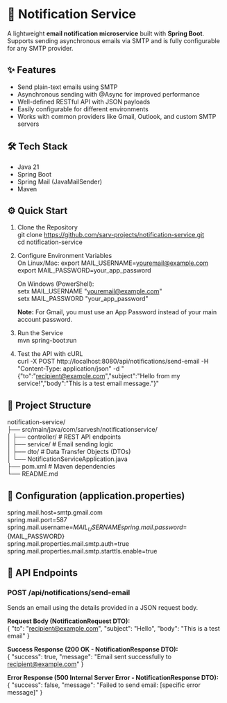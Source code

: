 # 📧 Notification Service 

A lightweight **email notification microservice** built with **Spring Boot**. Supports sending asynchronous emails via SMTP and is fully configurable for any SMTP provider.

## ✨ Features
- Send plain-text emails using SMTP
- Asynchronous sending with @Async for improved performance
- Well-defined RESTful API with JSON payloads
- Easily configurable for different environments
- Works with common providers like Gmail, Outlook, and custom SMTP servers

## 🛠 Tech Stack
- Java 21
- Spring Boot
- Spring Mail (JavaMailSender)
- Maven

## ⚙️ Quick Start
1. Clone the Repository  
   git clone https://github.com/sarv-projects/notification-service.git  
   cd notification-service

2. Configure Environment Variables  
   On Linux/Mac:
   export MAIL_USERNAME=youremail@example.com  
   export MAIL_PASSWORD=your_app_password  

   On Windows (PowerShell):  
   setx MAIL_USERNAME "youremail@example.com"  
   setx MAIL_PASSWORD "your_app_password"

   **Note:** For Gmail, you must use an App Password instead of your main account password.

3. Run the Service  
   mvn spring-boot:run

4. Test the API with cURL  
   curl -X POST http://localhost:8080/api/notifications/send-email -H "Content-Type: application/json" -d "{\"to\":\"recipient@example.com\",\"subject\":\"Hello from my service!\",\"body\":\"This is a test email message.\"}"

## 📂 Project Structure
notification-service/  
 ├── src/main/java/com/sarvesh/notificationservice/  
 │   ├── controller/        # REST API endpoints  
 │   ├── service/           # Email sending logic  
 │   ├── dto/               # Data Transfer Objects (DTOs)  
 │   └── NotificationServiceApplication.java  
 ├── pom.xml                # Maven dependencies  
 └── README.md

## 🔧 Configuration (application.properties)
spring.mail.host=smtp.gmail.com  
spring.mail.port=587  
spring.mail.username=${MAIL_USERNAME}  
spring.mail.password=${MAIL_PASSWORD}  
spring.mail.properties.mail.smtp.auth=true  
spring.mail.properties.mail.smtp.starttls.enable=true

## 🧪 API Endpoints

### POST /api/notifications/send-email
Sends an email using the details provided in a JSON request body.

**Request Body (NotificationRequest DTO):**  
{ "to": "recipient@example.com", "subject": "Hello", "body": "This is a test email" }

**Success Response (200 OK - NotificationResponse DTO):**  
{ "success": true, "message": "Email sent successfully to recipient@example.com" }

**Error Response (500 Internal Server Error - NotificationResponse DTO):**  
{ "success": false, "message": "Failed to send email: [specific error message]" }
